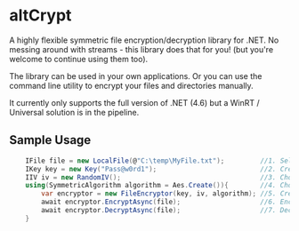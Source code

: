 # altCrypt
A highly flexible symmetric file encryption/decryption library for .NET. No messing around with streams - this library does that for you! (but you're welcome to continue using them too).

The library can be used in your own applications.
Or you can use the command line utility to encrypt your files and directories manually.

It currently only supports the full version of .NET (4.6) but a WinRT / Universal solution is in the pipeline.

## Sample Usage
```c#
    IFile file = new LocalFile(@"C:\temp\MyFile.txt");         //1. Select a file to be encrypted
    IKey key = new Key("Pass@w0rd1");                          //2. Create a key
    IIV iv = new RandomIV();                                   //3. Choose how you want an IV / nonce to be generated per file
    using(SymmetricAlgorithm algorithm = Aes.Create()){        //4. Choose the algorithm you would like to use
        var encryptor = new FileEncryptor(key, iv, algorithm); //5. Create the encryptor
        await encryptor.EncryptAsync(file);                    //6. Encrypt the file
        await encryptor.DecryptAsync(file);                    //7. Decrypt the file
    }
```

